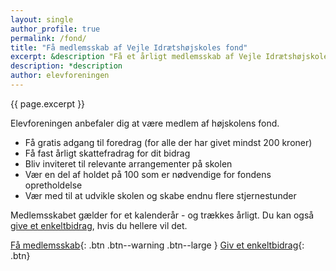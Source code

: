 ```yaml
---
layout: single
author_profile: true
permalink: /fond/
title: "Få medlemsskab af Vejle Idrætshøjskoles fond"
excerpt: &description "Få et årligt medlemsskab af Vejle Idrætshøjskoles fond og vær med til at sikre endnu flere stjernestunder på skolen."
description: *description
author: elevforeningen
---
```


{{ page.excerpt }}

Elevforeningen anbefaler dig at være medlem af højskolens fond.

- Få gratis adgang til foredrag (for alle der har givet mindst 200 kroner)
- Få fast årligt skattefradrag for dit bidrag
- Bliv inviteret til relevante arrangementer på skolen
- Vær en del af holdet på 100 som er nødvendige for fondens opretholdelse
- Vær med til at udvikle skolen og skabe endnu flere stjernestunder

Medlemsskabet gælder for et kalenderår - og trækkes årligt. Du kan også [give et enkeltbidrag](https://fond.vih.dk/bidrag/), hvis du hellere vil det.

[Få medlemsskab](https://fond.vih.dk/medlem/){: .btn .btn--warning .btn--large } [Giv et enkeltbidrag](https://fond.vih.dk/bidrag/){: .btn}
